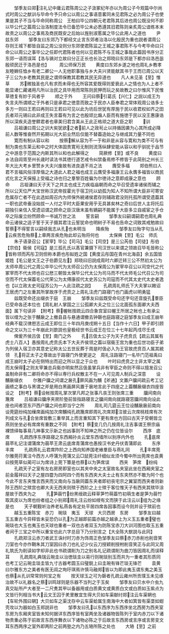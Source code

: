 <!-- { "loadSidebar": true } -->
　　邹季友曰郑注礼记中庸云君陈周公之子汲冢纪年亦以为周公子今观篇中尔尚式时周公之猷训与毕命今予只命公以周公之事语意畧同未见君陈之必为周公子也使果是其子不当与毕命同称周公　王柏曰毕公四朝元老君陈其后进也周公既没何不即以毕公代之葢周公治洛制度法令已备恐毕公未必悉遵其旧君陈则亲炙周公谙练本末故责之以周公之事焉及商民既安之后始以旌别淑慝属之毕公此用人之道也
　　尹兹东郊
　　邹季友曰东郊乃下都经文止言东郊者治洛以化殷民为重也説者谓周公存则王城下都皆自监之周公没则分东郊使君陈监之王城之事君陈不与今考毕命曰只命公以周公之事毕公之任即代君陈者也何以见君陈不与王城之事哉此葢因书序分正东郊一语而误耳【洛与镐对立故曰分正正长也长治之郑晓曰东郊是下都亦曰洛邑毖殷顽民迁于洛邑是也】
　　周公师保万民
　　黄度曰东郊乡遂之地也周礼乡教孝友睦婣任恤乡有老二卿公一人无他职事独与乡大夫兴贤能献其书于王而已周公以天子三公为乡老教其民是之谓师保教其君教其民无异道也
　　凡人未见圣【至】惟草
　　苏微独圣也凡有求而未得也无所容其爱既得则爱衰此人之情也为人上者不能显诸仁藏诸用凡所以治民之具毕用而常陈则民狎而玩之矣故教之曰尔惟风下民惟草徳复有妙于风者乎
　　顺之于外
　　王问曰蔡引葛氏【兴仁】之説以成王为失言夫所谓顺之于外者只是承君之徳意而致之于民亦人臣奉君之常体观周公诰多士多方一则曰王若曰再则曰王若曰可见以此为坊后世犹有厚施于民以收君权如齐之田氏者邓元锡曰此非成王失言葢有为言之也殷顽比煽人臣而有施徳于民以没王惠康诰所以深疾夫造誉鳏君者也章美归君含美从王此正格顽之道大臣之职
　　训
　　吕祖谦曰周公之训大矣犹欲之者前人之政茍止以持循因袭为心其所成必降前人数等惟奋然开拓期以光大前业然后仅能不替葢造始之与继成其力量不同也
　　寛而有制从容以和
　　按蔡解从容为不一于和非是从容与寛和为类不可与有制为类也东莱云和中之时大体固贵寛茍无制则流荡纵肆安能从容以和乎驯扰于品节之中游息于范围之内斯其所以和也此解得之
　　简厥修【至】或不良
　　黄度曰乡法自闾胥至州长歳时读法书其徳行道艺戒令纠禁备焉修不修皆于此简别之州长三年大比大考乡里赞乡大夫兴废故有进良退不肖之法
　　膺受多福
　　郑伯熊曰人君不言福风俗淳厚偕之大道此人君之福也成王云膺受多福康王云永膺多福皆以商民式化言之天保报上受福之诗也归之羣黎百姓徧为尔徳诗之意即成康之意也
　　顾命
　　吕祖谦曰天子天下之共主也成王力疾临庙朝而命之毕召受遗率诸侯而辅之所以公天位严大宝世称汉武帝拔霍光于宿卫托以幼孤为知人不知所谓大臣非可寄安危属存亡者不在此选如周召内为师保外綂诸侯君存则辅政君没则托孤所谓受遗葢其一职也武帝垂没始拔一人付之平时大臣果安用乎无具甚矣林之奇曰后世人主将托后嗣独引亲信入受遗诏谓之顾命之臣汉唐末虽有嫡嗣不能属于大臣多立自戚宦之手仓卒之际废立纷然顾命一书诚万世之法
　　誓言嗣
　　邹季友曰嗣谓嗣君也周礼典命云诸侯之适子誓于天子摄其君注云誓犹命也明树子不易也告命之词致其戒勉故曰誓蔡不得誓言以嗣续我志从孔也未明当
　　降疾殆
　　邹季友曰殆字句当从孔云疾苦危殆蔡上章两言疾危殆此却云殆将何也
　　太保奭【至】毛公　师氏
　　朱子语录召公【冡宰】毕公【司马】毛公【司空】是三公芮伯【司徒】彤伯【宗伯】衞侯【司寇】是三孤孔氏以髙官兼摄下司汉世以来谓之领故召毕毛皆称公皆称领而芮彤卫则但称本爵也彤姒姓之国【黄度云彤国在青州北海县】余五国皆姬姓【毛公是文王之子伯爵见左】郑晓曰旧説成周时六卿迁转三公不然初太公为太师卒周公代之周公卒毕公代为太师召公仍为太保周公为冢宰卒召公以司空代之代冢宰而不代太师也召公厯三朝皆太保毕公代太公为司马而不代太师毛公代召公为司空而不代太保葢毛公代荣公为太傅康叔代太史苏公为司寇而不代其太史代太史者逸也【以立政太史司寇苏公为一人此注疏之説】
　　孔疏周礼师氏下大夫掌以媺诏王居虎门之左重其所掌故序于虎贲之上周礼注虎门路寝门也门画虎以明勇猛
　　兹既受命还出缀衣于庭　王崩
　　邹季友曰兹既受命句还字句还音旋孔羣臣已受命各还本位也【周礼射人掌国之三公孤卿大夫之位三公北面孤东面卿大夫西面】属下句读非　【附考】蔡幄帐按疏云四合象宫室曰幄王所居之帐也上有承尘皆以缯为之张于黼扆之上撤县县与悬通谓撤去钟磬也庭路寝之庭邹季友曰成王崩年经典不载汉律厯志云成王即位三十年四月庚戌朔十五日【当作十六日】甲子即引顾命之文以为三十年崩此刘歆説也皇极经世书云成王在位三十七年起丙戌尽壬戌
　　俾爰齐侯吕伋【至】南门之外
　　孔吕伋太公子为天子虎贲氏【疏云其属有虎士八百人】愚按周礼虎贲氏本下大夫齐侯领之葢以宿衞王宫为重也后世功臣子弟为列侯入宿卫亦其意史记称太公五世反葬于周是时伋必入为王官故虎贲百人属其綂领　孔将正太子之尊故出于路寝门外使更逆之　周礼注路寝门一名毕门范祖禹曰成王崩时太子必在侧特出而迎之所以显之于众也
　　叶时曰虎贲之士非太宰之属而太保得之则太宰兼总兵衞亦明矣然吕伋虽掌兵非有宰臣之命则不得以擅发召公虽制命非有二卿将命亦不得以専行兵权散主不在一人可见周人制兵之深意
　　设黼扆缀衣
　　尔雅户牖之间谓之扆孔屏风画为黼【斧通】文置户牖间疏云考工记画缋之事白与黑谓之斧是用白黑画屏风置于扆地言此于四座之上葢黼扆缀衣四座皆设之　【附考】蔡设帐按周礼掌次掌凡邦之张事凡丧王则张席三重
　　牖间南向　篾席
　　吕祖谦曰牖序夹房阶塾前皆指路寝言之牖间南向就路寝窓牖间南向设此座也间者窓东戸西户牖之间也即当宁之所
　　周礼司几筵云王位设黼扆扆前南向设莞筵纷纯加缫席画纯加次席黼纯孔疏篾席即周礼次席郑注彼云次席桃枝席有次列成文与孔合坐席皆敷三重举其上而言重知其下更有席也方回曰古天子受朝皆立燕则坐坐必有席席有重数之不同　【附考】蔡变几仍几按周礼注吉事谓王祭宗庙裸馈绎每事易几神事文示新之也凶事则不知神之所之仍在位皆设尔
　　西序　底席
　　孔疏西序东序路寝之东西厢孙炎云堂东西墙所以别序内外也
　　孔底席蒻苹礼记注谓蒲席为蒻苹王肃云底席青蒲席也愚按汉书史丹伏青蒲即此
　　东序　丰席
　　孔疏燕礼云君席阼阶之上西向知养国老飨羣臣与燕礼同
　　孔丰席莞尔雅莞苻蓠注今西方人呼蒲为莞蒲又云□鼠莞注纤细似龙须今蜀中所出莞席也袁黄曰按莞草似蔺可以为席诗上莞下簟是也蔡以为笋席误
　　西夹　笋席　纷纯
　　孔疏天子之室有左右房房即室也以其夹中央之太室故名夹室此坐在西厢夹室之前金履祥曰天子之屋四霤为四阿四个而有东西夹大夫士止有东夹然亦不敢为阿个也今此不言东夹惟言西夹而又南向与当扆同葢东夹者即初丧宅宗之翼室而西夹者则新陟王西阶之殡宫也卿大夫无西夹则殡于西阶之上士殡于客位惟天子有西夹其殡毕涂屋故于西夹为之
　　孔笋蒻竹纷黑绶疏云释草笋竹萌葢竹初萌生者是笋为蒻竹取其皮以为席也纷者组之小别郑周礼注云纷如绶有文而狭于此注云以组为之缘是也
　　天子朝觐听治养老私燕各有定处平居四席各因事而设今则并设于殡前也
　　越玉五重陈宝　赤刀　琬琰　夷玉　天球　大贝西房　东房
　　邹季友曰越玉五重古今异释皆未妥恐仍以孔为正越即前篇亦越之越承上为义玉五重者璧也琬琰也大玉也夷玉也天球也重者一双也古者双玉为防陈宝赤刀大训河图也取玉五重者间于三宝之中所以重宝也此六字总目下乃分别言之【大全陈大猷説与此同】
　　孔疏郑注云赤刀者武王诛纣时刀赤为饰周正色邹季友曰蔡赤刀赤削也削音笑刀室也今亦作鞘朱其刀室因曰赤刀也礼记少仪云刀授颖削授柎削音笑正与此同又周礼筑氏为削读如字却非此也书疏谓削为刀之别名礼记疏谓削为曲刀皆因周礼而误释耳
　　孔疏周礼典瑞云琬圭以治徳琰圭以易行则琬琰别玉而共为一重者其形质同也考工记云琬圭琰圭皆九寸古器考圆玉曰璧鋭上曰圭琬有锋芒琰无锋芒
　　袁黄曰尔雅东方之美者有医无闾之珣玗琪焉许慎马融郑皆以为即此夷玉谓东夷之美玉也蔡从孔训常常则何宝之有
　　按天球玉之可为磬者孔疏云雍州所贡璞玉未见琢治故不以礼器名之蔡训鸣球则是乐器不当列之于玉矣
　　邹季友曰贝水中介虫九真交趾所产大者至一二尺煑其甲以备器用或白质黄文或黄质白文或白质如玉紫点为文皆行列相当书大云文王囚于羑里散宜生得大贝如车渠献纣郑注云车渠辋也【车轮外围曰辋】大贝如车之渠沈存中云车渠蛤属生南海中大者如箕皆有渠垄如蚶壳攻以为器如白玉郑説非也
　　邹季友曰孔以东西序为东西序坐北西房为西夹室东房为东厢夹室皆未知何据详东西序皆有室两坐及诸器物皆陈列于室内赤刀以下诸物贵重必陈于前故言东西序舞衣以下诸物必陈之于后故言东西房或言序或言房变文耳东西两序之室外即两阶之前两塾之内乃五辂所陈之处也
　　大辂【至】之前

